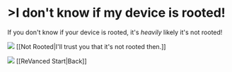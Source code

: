 # >I don't know if my device is rooted!

If you don't know if your device is rooted, it's *heavily* likely it's not rooted!

![](https://cdn.discordapp.com/attachments/803186540359450664/1100960373282193449/image_2023-04-26_182246728_1.gif) [[Not Rooted|I'll trust you that it's not rooted then.]]

![](https://cdn.discordapp.com/attachments/803186540359450664/1100960373282193449/image_2023-04-26_182246728_1.gif) [[ReVanced Start|Back]]